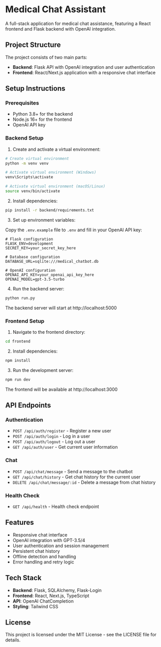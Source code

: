 # Medical Chat Assistant

A full-stack application for medical chat assistance, featuring a React frontend and Flask backend with OpenAI integration.

## Project Structure

The project consists of two main parts:

- **Backend**: Flask API with OpenAI integration and user authentication
- **Frontend**: React/Next.js application with a responsive chat interface

## Setup Instructions

### Prerequisites

- Python 3.8+ for the backend
- Node.js 16+ for the frontend
- OpenAI API key

### Backend Setup

1. Create and activate a virtual environment:

```bash
# Create virtual environment
python -m venv venv

# Activate virtual environment (Windows)
venv\Scripts\activate

# Activate virtual environment (macOS/Linux)
source venv/bin/activate
```

2. Install dependencies:

```bash
pip install -r backend/requirements.txt
```

3. Set up environment variables:

Copy the `.env.example` file to `.env` and fill in your OpenAI API key:

```
# Flask configuration
FLASK_ENV=development
SECRET_KEY=your_secret_key_here

# Database configuration
DATABASE_URL=sqlite:///medical_chatbot.db

# OpenAI configuration
OPENAI_API_KEY=your_openai_api_key_here
OPENAI_MODEL=gpt-3.5-turbo
```

4. Run the backend server:

```bash
python run.py
```

The backend server will start at http://localhost:5000

### Frontend Setup

1. Navigate to the frontend directory:

```bash
cd frontend
```

2. Install dependencies:

```bash
npm install
```

3. Run the development server:

```bash
npm run dev
```

The frontend will be available at http://localhost:3000

## API Endpoints

### Authentication

- `POST /api/auth/register` - Register a new user
- `POST /api/auth/login` - Log in a user
- `POST /api/auth/logout` - Log out a user
- `GET /api/auth/user` - Get current user information

### Chat

- `POST /api/chat/message` - Send a message to the chatbot
- `GET /api/chat/history` - Get chat history for the current user
- `DELETE /api/chat/message/:id` - Delete a message from chat history

### Health Check

- `GET /api/health` - Health check endpoint

## Features

- Responsive chat interface
- OpenAI integration with GPT-3.5/4
- User authentication and session management
- Persistent chat history
- Offline detection and handling
- Error handling and retry logic

## Tech Stack

- **Backend**: Flask, SQLAlchemy, Flask-Login
- **Frontend**: React, Next.js, TypeScript
- **API**: OpenAI ChatCompletion
- **Styling**: Tailwind CSS

## License

This project is licensed under the MIT License - see the LICENSE file for details.